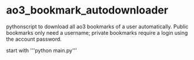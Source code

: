# ao3_bookmark_autodownloader
pythonscript to download all ao3 bookmarks of a user automatically.
Public bookmarks only need a username; private bookmarks require a login using the account password.

start with '''python main.py'''
